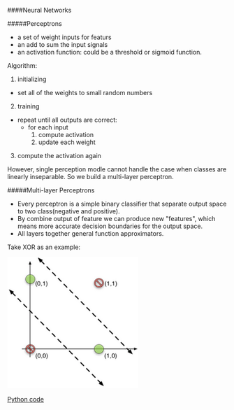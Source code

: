 ####Neural Networks

#####Perceptrons
* a set of weight inputs for featurs
* an add to sum the input signals
* an activation function: could be a threshold or sigmoid function.

Algorithm:

1. initializing
  * set all of the weights to small random numbers
2. training
  * repeat until all outputs are correct: 
    * for each input
      1. compute activation
      2. update each weight
3. compute the activation again


However, single perception modle cannot handle the case when classes are linearly inseparable. So we build a multi-layer perceptron.

#####Multi-layer Perceptrons

* Every perceptron is a simple binary classifier that separate output space to two class(negative and positive).
* By combine output of feature we can produce new "features", which means more accurate decision boundaries for the output space.
* All layers together general function approximators.

Take XOR as an example:

<img src="pic/nn1.png" alt="nn1" width="300" height="300">

[Python code](src/Classification/NeuralNetXOR.java)

